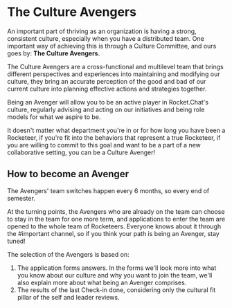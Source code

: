 # The Culture Avengers

An important part of thriving as an organization is having a strong, consistent culture, especially when you have a distributed team. One important way of achieving this is through a Culture Committee, and ours goes by: **The Culture Avengers**.  
  
The Culture Avengers are a cross-functional and multilevel team that brings different perspectives and experiences into maintaining and modifying our culture, they bring an accurate perception of the good and bad of our current culture into planning effective actions and strategies together.  
  
Being an Avenger will allow you to be an active player in Rocket.Chat's culture, regularly advising and acting on our initiatives and being role models for what we aspire to be.  
  
It doesn't matter what department you're in or for how long you have been a Rocketeer, if you're fit into the behaviors that represent a true Rocketeer, if you are willing to commit to this goal and want to be a part of a new collaborative setting, you can be a Culture Avenger!

## How to become an Avenger

The Avengers' team switches happen every 6 months, so every end of semester. 

At the turning points, the Avengers who are already on the team can choose to stay in the team for one more term, and applications to enter the team are opened to the whole team of Rocketeers. Everyone knows about it through the \#important channel, so if you think your path is being an Avenger, stay tuned!

The selection of the Avengers is based on:

1. The application forms answers. In the forms we'll look more into what you know about our culture and why you want to join the team, we'll also explain more about what being an Avenger comprises.  
2. The results of the last Check-in done, considering only the cultural fit pillar of the self and leader reviews.

